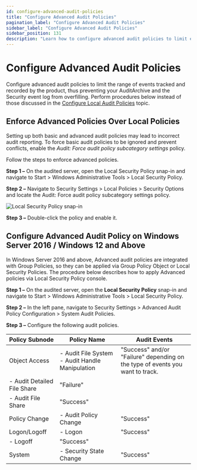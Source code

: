 ```yaml
---
id: configure-advanced-audit-policies
title: "Configure Advanced Audit Policies"
pagination_label: "Configure Advanced Audit Policies"
sidebar_label: "Configure Advanced Audit Policies"
sidebar_position: 131
description: "Learn how to configure advanced audit policies to limit event tracking and prevent overfilling of AuditArchive and Security event log."
---
```


# Configure Advanced Audit Policies

Configure advanced audit policies to limit the range of events tracked and recorded by the product,
thus preventing your AuditArchive and the Security event log from overfilling. Perform procedures
below instead of those discussed in the [Configure Local Audit Policies](/docs/1secure/configuration/computer/localpolicy.md) topic.

## Enforce Advanced Policies Over Local Policies

Setting up both basic and advanced audit policies may lead to incorrect audit reporting. To force
basic audit policies to be ignored and prevent conflicts, enable the _Audit: Force audit policy
subcategory settings_ policy.

Follow the steps to enforce advanced policies.

**Step 1 –** On the audited server, open the Local Security Policy snap-in and navigate to Start >
Windows Administrative Tools > Local Security Policy.

**Step 2 –** Navigate to Security Settings > Local Policies > Security Options and locate the Audit:
Force audit policy subcategory settings policy.

![Local Security Policy snap-in ](/img/product_docs/1secure/configuration/computer/manualconfig_fileserver_graudit_secpol2016.webp)

**Step 3 –** Double-click the policy and enable it.

## Configure Advanced Audit Policy on Windows Server 2016 / Windows 12 and Above

In Windows Server 2016 and above, Advanced audit policies are integrated with Group Policies, so
they can be applied via Group Policy Object or Local Security Policies. The procedure below
describes how to apply Advanced policies via Local Security Policy console.

**Step 1 –** On the audited server, open the **Local Security Policy** snap-in and navigate to
Start > Windows Administrative Tools > Local Security Policy.

**Step 2 –** In the left pane, navigate to Security Settings > Advanced Audit Policy Configuration >
System Audit Policies.

**Step 3 –** Configure the following audit policies.

| Policy Subnode              | Policy Name                                     | Audit Events                                                                  |
| --------------------------- | ----------------------------------------------- | ----------------------------------------------------------------------------- |
| Object Access               | - Audit File System - Audit Handle Manipulation | "Success" and/or "Failure" depending on the type of events you want to track. |
| - Audit Detailed File Share | "Failure"                                       |                                                                               |
| - Audit File Share          | "Success"                                       |                                                                               |
| Policy Change               | - Audit Policy Change                           | "Success"                                                                     |
| Logon/Logoff                | - Logon                                         | "Success"                                                                     |
| - Logoff                    | "Success"                                       |                                                                               |
| System                      | - Security State Change                         | "Success"                                                                     |
